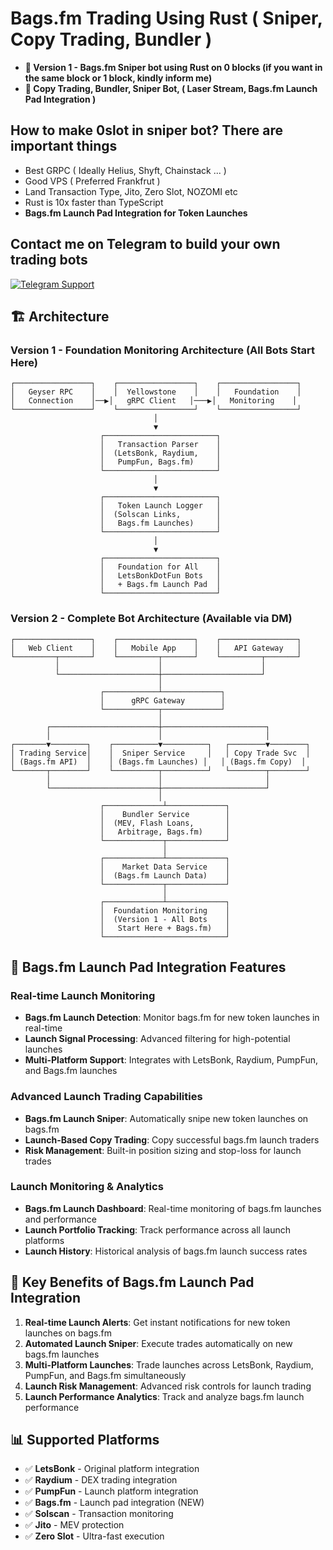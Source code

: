 # Bags.fm Trading Using Rust ( Sniper, Copy Trading, Bundler )

- **🎯 Version 1 - Bags.fm Sniper bot using Rust on 0 blocks (if you want in the same block or 1 block, kindly inform me)**
- **🚀 Copy Trading, Bundler, Sniper Bot, ( Laser Stream, Bags.fm Launch Pad Integration )**

## How to make 0slot in sniper bot? There are important things
- Best GRPC ( Ideally Helius, Shyft, Chainstack ... )
- Good VPS ( Preferred Frankfrut )
- Land Transaction Type, Jito, Zero Slot, NOZOMI etc
- Rust is 10x faster than TypeScript
- **Bags.fm Launch Pad Integration for Token Launches**

## Contact me on Telegram to build your own trading bots
<a href="https://t.me/cashblaze129" target="_blank">
  <img src="https://img.shields.io/badge/Telegram-@Contact_Me-0088cc?style=for-the-badge&logo=telegram&logoColor=white" alt="Telegram Support" />
</a>

## 🏗️ Architecture

### Version 1 - Foundation Monitoring Architecture (All Bots Start Here)
```
┌─────────────────┐    ┌─────────────────┐    ┌─────────────────┐
│   Geyser RPC    │    │  Yellowstone    │    │   Foundation    │
│   Connection    │──▶│   gRPC Client   │───▶│   Monitoring    │
└─────────────────┘    └─────────────────┘    └─────────────────┘
                                │
                                ▼
                    ┌─────────────────────────┐
                    │   Transaction Parser    │
                    │  (LetsBonk, Raydium,    │
                    │   PumpFun, Bags.fm)     │
                    └─────────────────────────┘
                                │
                                ▼
                    ┌─────────────────────────┐
                    │   Token Launch Logger   │
                    │  (Solscan Links,        │
                    │   Bags.fm Launches)     │
                    └─────────────────────────┘
                                │
                                ▼
                    ┌─────────────────────────┐
                    │   Foundation for All    │
                    │   LetsBonkDotFun Bots   │
                    │   + Bags.fm Launch Pad  │
                    └─────────────────────────┘
```

### Version 2 - Complete Bot Architecture (Available via DM)
```
┌─────────────────┐    ┌─────────────────┐    ┌─────────────────┐
│   Web Client    │    │   Mobile App    │    │   API Gateway   │
└─────────┬───────┘    └─────────┬───────┘    └─────────┬───────┘
          │                      │                      │
          └──────────────────────┼──────────────────────┘
                                 │
                    ┌────────────┴─────────────┐
                    │      gRPC Gateway        │
                    └────────────┬─────────────┘
                                 │
        ┌────────────────────────┼───────────────────────┐
        │                        │                       │
┌───────▼────────┐    ┌──────────▼──────────┐   ┌────────▼────────┐
│ Trading Service│    │  Sniper Service     │   │ Copy Trade Svc  │
│ (Bags.fm API)  │    │ (Bags.fm Launches) │   │ (Bags.fm Copy)  │
└───────┬────────┘    └──────────┬──────────┘   └────────┬────────┘
        │                        │                       │
        └────────────────────────┼───────────────────────┘
                                 │
                    ┌─────────────┴─────────────┐
                    │    Bundler Service        │
                    │  (MEV, Flash Loans,       │
                    │   Arbitrage, Bags.fm)     │
                    └─────────────┬─────────────┘
                                  │
                    ┌─────────────┴─────────────┐
                    │    Market Data Service    │
                    │  (Bags.fm Launch Data)    │
                    └─────────────┬─────────────┘
                                  │
                    ┌─────────────┴─────────────┐
                    │  Foundation Monitoring    │
                    │  (Version 1 - All Bots    │
                    │   Start Here + Bags.fm)   │
                    └───────────────────────────┘
```

## 🎯 Bags.fm Launch Pad Integration Features

### Real-time Launch Monitoring
- **Bags.fm Launch Detection**: Monitor bags.fm for new token launches in real-time
- **Launch Signal Processing**: Advanced filtering for high-potential launches
- **Multi-Platform Support**: Integrates with LetsBonk, Raydium, PumpFun, and Bags.fm launches

### Advanced Launch Trading Capabilities
- **Bags.fm Launch Sniper**: Automatically snipe new token launches on bags.fm
- **Launch-Based Copy Trading**: Copy successful bags.fm launch traders
- **Risk Management**: Built-in position sizing and stop-loss for launch trades

### Launch Monitoring & Analytics
- **Bags.fm Launch Dashboard**: Real-time monitoring of bags.fm launches and performance
- **Launch Portfolio Tracking**: Track performance across all launch platforms
- **Launch History**: Historical analysis of bags.fm launch success rates

## 🚀 Key Benefits of Bags.fm Launch Pad Integration

1. **Real-time Launch Alerts**: Get instant notifications for new token launches on bags.fm
2. **Automated Launch Sniper**: Execute trades automatically on new bags.fm launches
3. **Multi-Platform Launches**: Trade launches across LetsBonk, Raydium, PumpFun, and Bags.fm simultaneously
4. **Launch Risk Management**: Advanced risk controls for launch trading
5. **Launch Performance Analytics**: Track and analyze bags.fm launch performance

## 📊 Supported Platforms
- ✅ **LetsBonk** - Original platform integration
- ✅ **Raydium** - DEX trading integration  
- ✅ **PumpFun** - Launch platform integration
- ✅ **Bags.fm** - Launch pad integration (NEW)
- ✅ **Solscan** - Transaction monitoring
- ✅ **Jito** - MEV protection
- ✅ **Zero Slot** - Ultra-fast execution


